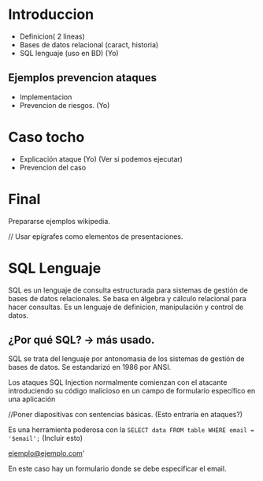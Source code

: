 # Introduccion

- Definicion( 2 lineas)
- Bases de datos relacional (caract, historia)
- SQL lenguaje (uso en BD) (Yo)

## Ejemplos prevencion ataques

- Implementacion
- Prevencion de riesgos. (Yo)

# Caso tocho

- Explicación ataque (Yo) (Ver si podemos ejecutar)
- Prevencion del caso

# Final

Prepararse ejemplos wikipedia.

// Usar epígrafes como elementos de presentaciones.

# SQL Lenguaje

SQL es un lenguaje de consulta estructurada para sistemas de gestión de bases de datos relacionales. Se basa en álgebra y cálculo relacional para hacer consultas. Es un lenguaje de definicion, manipulación y control de datos.

## ¿Por qué SQL? -> más usado.

SQL se trata del lenguaje por antonomasia de los sistemas de gestión de bases de datos. Se estandarizó en 1986 por ANSI.

Los ataques SQL Injection normalmente comienzan con el atacante introduciendo su código malicioso en un campo de formulario específico en una aplicación

//Poner diapositivas con sentencias básicas. (Esto entraría en ataques?)

Es una herramienta poderosa con la `SELECT data FROM table WHERE email = '$email';` (Incluir esto)

ejemplo@ejemplo.com'

En este caso hay un formulario donde se debe especificar el email.
